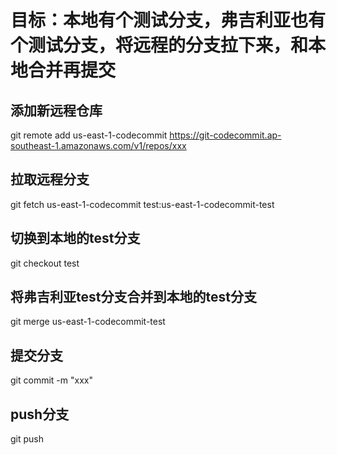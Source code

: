 # 目标：本地有个测试分支，弗吉利亚也有个测试分支，将远程的分支拉下来，和本地合并再提交

## 添加新远程仓库
git remote add us-east-1-codecommit https://git-codecommit.ap-southeast-1.amazonaws.com/v1/repos/xxx

## 拉取远程分支
git fetch us-east-1-codecommit test:us-east-1-codecommit-test

## 切换到本地的test分支
git checkout test

## 将弗吉利亚test分支合并到本地的test分支
git merge us-east-1-codecommit-test

## 提交分支
git commit -m "xxx"

## push分支
git push
